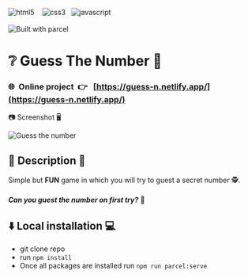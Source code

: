 ![html5](https://img.shields.io/badge/HTML5-E34F26?style=for-the-badge&logo=html5&logoColor=white)
&nbsp;&nbsp;&nbsp;![css3](https://img.shields.io/badge/CSS3-1572B6?style=for-the-badge&logo=css3&logoColor=white)&nbsp;&nbsp;&nbsp;![javascript](https://img.shields.io/badge/JavaScript-323330?style=for-the-badge&logo=javascript&logoColor=F7DF1E)</br></br>
![Built with parcel](https://img.shields.io/badge/Build%20with-Parcel-blue)

# ❔ Guess The Number 🤔

### 🌐 &nbsp;Online project&nbsp; 👉️&nbsp;&nbsp; [https://guess-n.netlify.app/](https://guess-n.netlify.app/)

📷️ Screenshot 🖥️

![Guess the number](https://i.imgur.com/KUdsgyd.png)

## 📝 Description 📖

Simple but **FUN** game in which you will try to guest a secret number 🕵️.
<br/><br/>**_Can you guest the number on first try?_** 🤯

## ⬇️ Local installation 💻️

- git clone repo
- run `npm install`
- Once all packages are installed run `npm run parcel:serve`
